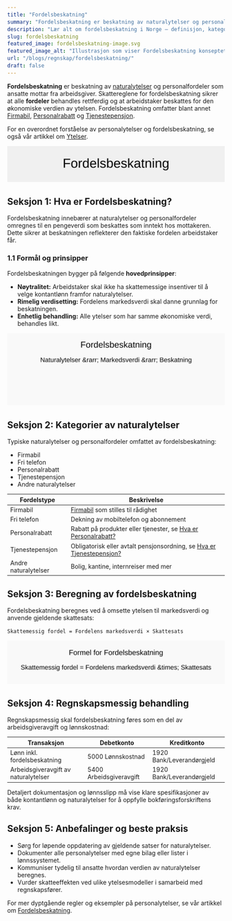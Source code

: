 ```yaml
---
title: "Fordelsbeskatning"
summary: "Fordelsbeskatning er beskatning av naturalytelser og personalfordeler som ansatte mottar fra arbeidsgiver, og omfatter alt fra firmabil og fri telefon til personalrabatter."
description: "Lær alt om fordelsbeskatning i Norge – definisjon, kategorier, beregning og regnskapsmessig behandling av naturalytelser og personalfordeler."
slug: fordelsbeskatning
featured_image: fordelsbeskatning-image.svg
featured_image_alt: "Illustrasjon som viser Fordelsbeskatning konseptet og beregningsprosess"
url: "/blogs/regnskap/fordelsbeskatning/"
draft: false
---
```


**Fordelsbeskatning** er beskatning av [naturalytelser](/blogs/regnskap/naturalytelser "Naturalytelser i Norsk Regnskap: Guide til Naturlige Ytelser og Beskatning") og personalfordeler som ansatte mottar fra arbeidsgiver. Skattereglene for fordelsbeskatning sikrer at alle **fordeler** behandles rettferdig og at arbeidstaker beskattes for den økonomiske verdien av ytelsen. Fordelsbeskatning omfatter blant annet [Firmabil](/blogs/regnskap/firmabil "Firmabil - Regnskapsføring og Skattebehandling"), [Personalrabatt](/blogs/regnskap/hva-er-personalrabatt "Hva er Personalrabatt? Skatteplikt og Regnskapsføring") og [Tjenestepensjon](/blogs/regnskap/hva-er-tjenestepensjon "Hva er Tjenestepensjon? Regulering og Regnskapsføring").

For en overordnet forståelse av personalytelser og fordelsbeskatning, se også vår artikkel om [Ytelser](/blogs/regnskap/hva-er-ytelse "Hva er Ytelse? Definisjon og Regnskapsføring").

![Fordelsbeskatning Konsept](fordelsbeskatning-image.svg)

## Seksjon 1: Hva er Fordelsbeskatning?

Fordelsbeskatning innebærer at naturalytelser og personalfordeler omregnes til en pengeverdi som beskattes som inntekt hos mottakeren. Dette sikrer at beskatningen reflekterer den faktiske fordelen arbeidstaker får.

### 1.1 Formål og prinsipper

Fordelsbeskatningen bygger på følgende **hovedprinsipper**:

* **Nøytralitet:** Arbeidstaker skal ikke ha skattemessige insentiver til å velge kontantlønn framfor naturalytelser.
* **Rimelig verdisetting:** Fordelens markedsverdi skal danne grunnlag for beskatningen.
* **Enhetlig behandling:** Alle ytelser som har samme økonomiske verdi, behandles likt.

![Fordelsbeskatning Konseptdiagram](fordelsbeskatning-konsept.svg)

## Seksjon 2: Kategorier av naturalytelser

Typiske naturalytelser og personalfordeler omfattet av fordelsbeskatning:

* Firmabil
* Fri telefon
* Personalrabatt
* Tjenestepensjon
* Andre naturalytelser

| **Fordelstype**             | **Beskrivelse**                                                                                             |
|-----------------------------|-------------------------------------------------------------------------------------------------------------|
| Firmabil                    | [Firmabil](/blogs/regnskap/firmabil "Firmabil - Regnskapsføring og Skattebehandling") som stilles til rådighet |
| Fri telefon                 | Dekning av mobiltelefon og abonnement                                                                        |
| Personalrabatt              | Rabatt på produkter eller tjenester, se [Hva er Personalrabatt?](/blogs/regnskap/hva-er-personalrabatt "Hva er Personalrabatt? Skatteplikt og Regnskapsføring") |
| Tjenestepensjon             | Obligatorisk eller avtalt pensjonsordning, se [Hva er Tjenestepensjon?](/blogs/regnskap/hva-er-tjenestepensjon "Hva er Tjenestepensjon? Regulering og Regnskapsføring") |
| Andre naturalytelser        | Bolig, kantine, internreiser med mer                                                                       |

## Seksjon 3: Beregning av fordelsbeskatning

Fordelsbeskatning beregnes ved å omsette ytelsen til markedsverdi og anvende gjeldende skattesats:

```
Skattemessig fordel = Fordelens markedsverdi × Skattesats
```

![Beregning av Fordelsbeskatning](fordelsbeskatning-beregning.svg)

## Seksjon 4: Regnskapsmessig behandling

Regnskapsmessig skal fordelsbeskatning føres som en del av arbeidsgiveravgift og lønnskostnad:

| **Transaksjon**                   | **Debetkonto**             | **Kreditkonto**               |
|-----------------------------------|----------------------------|------------------------------|
| Lønn inkl. fordelsbeskatning      | 5000 Lønnskostnad           | 1920 Bank/Leverandørgjeld     |
| Arbeidsgiveravgift av naturalytelser | 5400 Arbeidsgiveravgift       | 1920 Bank/Leverandørgjeld     |

Detaljert dokumentasjon og lønnsslipp må vise klare spesifikasjoner av både kontantlønn og naturalytelser for å oppfylle bokføringsforskriftens krav.

## Seksjon 5: Anbefalinger og beste praksis

* Sørg for løpende oppdatering av gjeldende satser for naturalytelser.
* Dokumenter alle personalytelser med egne bilag eller lister i lønnssystemet.
* Kommuniser tydelig til ansatte hvordan verdien av naturalytelser beregnes.
* Vurder skatteeffekten ved ulike ytelsesmodeller i samarbeid med regnskapsfører.

For mer dyptgående regler og eksempler på personalytelser, se vår artikkel om [Fordelsbeskatning](/blogs/regnskap/fordelsbeskatning "Fordelsbeskatning - Skattemessige regler for Naturalytelser og Personalfordeler").
